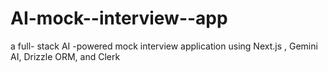 # AI-mock--interview--app
a full- stack AI -powered mock interview application using Next.js , Gemini AI, Drizzle ORM, and Clerk
